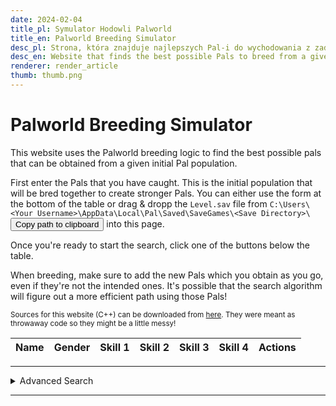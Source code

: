 ```yaml
---
date: 2024-02-04
title_pl: Symulator Hodowli Palworld
title_en: Palworld Breeding Simulator
desc_pl: Strona, która znajduje najlepszych Pal-i do wychodowania z zadanej populacji początkowej
desc_en: Website that finds the best possible Pals to breed from a given initial Pal population
renderer: render_article
thumb: thumb.png
---
```


<h1>Palworld Breeding Simulator</h1>

<p>This website uses the Palworld breeding logic to find the best possible pals that can be obtained from a given initial Pal population.</p>

<p>First enter the Pals that you have caught. This is the initial population that will be bred together to create stronger Pals. You can either use the form at the bottom of the table or drag & dropp the <code>Level.sav</code> file from <code style="white-space:normal">C:\Users\&lt;Your Username&gt;\AppData\Local\Pal\Saved\SaveGames\&lt;Save Directory&gt;\</code> <button onclick="CopyPath()">Copy path to clipboard</button> into this page.</p>

<p>Once you're ready to start the search, click one of the buttons below the table.</p>

<p>When breeding, make sure to add the new Pals which you obtain as you go, even if they're not the intended ones. It's possible that the search algorithm will figure out a more efficient path using those Pals!</p>

<p><small>Sources for this website (C++) can be downloaded from <a href="src.zip">here</a>. They were meant as throwaway code so they might be a little messy!</small></p>

<style>
.pal {
  display: inline-block;
  margin: 5px;
  padding: 5px;
  border: 1px solid #961b82;
  border-radius: 5px;
  background: #f7e8f3;
  box-shadow: 0 5px 10px rgba(132, 30, 120, 0.5);
}

.trait {
  border: 1px solid #786221;
  background: #f5e1a4;
  border-radius: 5px;
  padding: 1px 2px;
  margin: 1px;
  display: inline-block;
}

@media (prefers-color-scheme: dark) {
  .pal {
    background: #2d2d2d;
    border: 1px solid #5e5e5e;
    box-shadow: 0 5px 10px rgba(0, 0, 0, 0.5);
  }

  .trait {
    border: 1px solid #5e5e5e;
    background: #3d3d3d;
  }
}
</style>

<div class="scroll-wide"><table id="pals"><thead><tr><th>Name</th><th>Gender</th><th>Skill 1</th><th>Skill 2</th><th>Skill 3</th><th>Skill 4</th><th>Actions</th></tr></thead></table></div>

<hr>

<div id="metric-buttons"></div>

<details><summary>Advanced Search</summary>
<p>Use this form to specify a custom scoring function in JavasScript. The "Score" function should return a number, where higher numbers are better.</p>
<p>This can be used for example to search for specific Pals, skill combinations or pretty much any objective you can come up with.</p>
<p>Clear the textarea and refresh the page to reset to the default scoring function.</p>
<p>Select the skills that you're interested in. Only the selected skills will be available in the <code>skills</code> variable:</p>
<div id="skill-checkboxes" style="display: grid;grid: auto-flow / 2em 2fr 2em 2fr 2em 2fr;"></div>
<p>WARNING: The algorithm gets significantly slower when more skills are tracked! Try not to exceed 4 skills.</p>
<textarea cols=80 rows=15 id="advanced_search_score">function Score(name, gender, skills, stats) {
  // Press F12 and click "Search" to inspect the values of arguments
  debugger;
  let score = 0.0;
  if (name === 'Lifmunk') score += 1;
  if ('Lucky' in skills) score *= 2;
  if ('Dragonkiller' in skills) score *= 2;
  return score;
}
</textarea>
<pre id="advanced_search_error" style="display: none"></pre><br>
<button onclick="AdvancedSearch()">Search</button>
</details>

<hr>

<div id="best-pals"></div>

<script>
function CopyPath() {
  var copyText = document.querySelector("code");
  var textArea = document.createElement("textarea");
  textArea.value = "%LOCALAPPDATA%\\Pal\\Saved\\SaveGames\\";
  document.body.appendChild(textArea);
  textArea.select();
  document.execCommand("Copy");
  textArea.remove();
}
</script>
<script src="pako_inflate.min.js"></script>
<script src="decoder.js"></script>
<script src="index.js"></script>
<script src="breed.js"></script>
